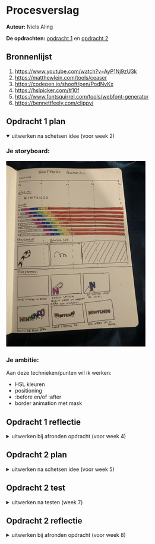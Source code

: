 # Procesverslag
**Auteur:** Niels Aling

**De opdrachten:** [opdracht 1](opdracht1/index.html) en [opdracht 2](opdracht2/index.html)


## Bronnenlijst
  1. https://www.youtube.com/watch?v=AyP1Nj9zU3k
  2. https://matthewlein.com/tools/ceaser
  3. https://codepen.io/shooft/pen/PodNyKx
  4. https://hslpicker.com/#10f
  5. https://www.fontsquirrel.com/tools/webfont-generator
  6. https://bennettfeely.com/clippy/




## Opdracht 1 plan

<details open>
  <summary>uitwerken na schetsen idee (voor week 2)</summary>


  ### Je storyboard:
  <img src="readme-images/storyboard.jpg" width="375px" alt="storyboard voor opdracht 1">


  ### Je ambitie: 
  Aan deze technieken/punten wil ik werken:
  - HSL kleuren 
  - positioning
  - :before en/of :after
  - border animation met mask
 
</details>

## Opdracht 1 reflectie

<details>
  <summary>uitwerken bij afronden opdracht (voor week 4)</summary>


  ### Je uitkomst - karakteristiek screenshot(s):
  #### Light Mode 
  <img src="readme-images/light1.png" width="200px" alt="uitkomst opdarcht 1 lightmode">
  <img src="readme-images/light2.png" width="200px" alt="uitkomst opdarcht 1 lightmode">
  <img src="readme-images/light3.png" width="200px" alt="uitkomst opdarcht 1 lightmode">

  #### Dark Mode
  <img src="readme-images/dark1.png" width="200px" alt="uitkomst opdarcht 1 darkmode">
  <img src="readme-images/dark2.png" width="200px" alt="uitkomst opdarcht 1 darkmode">
  <img src="readme-images/dark3.png" width="200px" alt="uitkomst opdarcht 1 darkmode">

  ### Dit ging goed/Heb ik geleerd: 
  De color animation ging heel gemakkelijk. Daarnaast het werken met before en after was redelijk nieuw voor me maar ging me best wel goed af!

  <img src="readme-images/colorAnimation.png" width="200px" alt="top">


  ### Dit was lastig/Is niet gelukt:
  In eerste instantie wilde ik de border animeren met een clipmask. Dat is wel gelukt maar was super lastig. Sanne heeft me daarna geholpen met een conic-gradient mask. Die werkte veel netter.

  <img src="readme-images/clippyAnimation.png" width="400px" alt="bummer">

  Ook probeerde ik een toggle button te maken voor de dark/light mode, maar ik kreeg in javascript het :before element niet te pakken. Dat is me dus helaas (nog) niet gelukt.
  
  <img src="readme-images/toggle.png" width="200px" alt="bummer">


</details>



## Opdracht 2 plan

<details>
  <summary>uitwerken na schetsen idee (voor week 5)</summary>


  ### Je ontwerp:
  <img src="readme-images/dummy-plaatje.svg" width="375px" alt="ontwerp opdracht 2">


  ### Je ambitie: 
  Aan deze technieken/punten wil ik werken:
  - punt 1
  - punt 2
  - nog een punt
  - ...
</details>



## Opdracht 2 test

<details>
  <summary>uitwerken na testen (week 7)</summary>

  Neem minimaal 5 bevindingen op:



  ### Bevinding 1:
  Omschrijving van wat er nog niet orde was (tekst en afbeeding(en)).

  #### oplossing:
  Beschrijving hoe je het hebt hebt opgelost of als het niet gelukt is hoe je het zou oplossen (tekst en afbeeding(en)).



  ### Bevinding 2:
  Omschrijving van wat er nog niet orde was (tekst en afbeeding(en)).

  #### oplossing:
  Beschrijving hoe je het hebt hebt opgelost of als het niet gelukt is hoe je het zou oplossen (tekst en afbeeding(en)).



  ### Bevinding 3:
  ...
</details>



## Opdracht 2 reflectie

<details>
  <summary>uitwerken bij afronden opdracht (voor week 8)</summary>

  ### Je uitkomst - karakteristiek screenshot(s):
  <img src="readme-images/dummy-plaatje.svg" width="375px" alt="uitkomst opdracht 2">


  ### Dit ging goed/Heb ik geleerd: 
  Korte omschrijving met plaatje(s)

  <img src="readme-images/dummy-plaatje.svg" width="375px" alt="top">


  ### Dit was lastig/Is niet gelukt:
  Korte omschrijving met plaatje(s)

  <img src="readme-images/dummy-plaatje.svg" width="375px" alt="bummer">
</details>